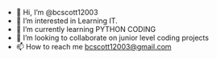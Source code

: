 - 👋 Hi, I’m @bcscott12003
- 👀 I’m interested in Learning IT.
- 🌱 I’m currently learning PYTHON CODING
- 💞️ I’m looking to collaborate on junior level coding projects
- 📫 How to reach me bcscott12003@gmail.com

<!---
bcscott12003/bcscott12003 is a ✨ special ✨ repository because its `README.md` (this file) appears on your GitHub profile.
You can click the Preview link to take a look at your changes.
--->
